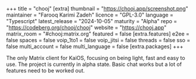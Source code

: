 +++
title = "chooj"
[extra]
thumbnail = "https://chooj.app/screenshot.png"
maintainer = "Farooq Karimi Zadeh"
licence = "GPL-3.0"
language = "Typescript"
latest_release = "2024-10-05"
maturity = "Alpha"
repo = "https://codeberg.org/chooj/chooj"
website = "https://chooj.app"
matrix_room = "#chooj:matrix.org"
featured = false
[extra.features]
e2ee = false
spaces = false
voip_1to1 = false
voip_jitsi = false
threads = false
sso = false
multi_account = false
multi_language = false
[extra.packages]
+++

The only Matrix client for KaiOS, focusing on being light, fast and easy to use. The project is currently in alpha state. Basic chat works but a lot of features need to be worked out.
